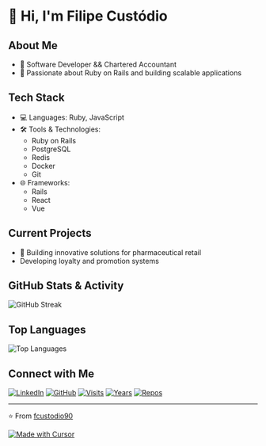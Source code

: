 # 👋 Hi, I'm Filipe Custódio

## About Me

- 🔭 Software Developer && Chartered Accountant
- 🌱 Passionate about Ruby on Rails and building scalable applications

## Tech Stack

- 💻 Languages: Ruby, JavaScript
- 🛠️ Tools & Technologies:
  - Ruby on Rails
  - PostgreSQL
  - Redis
  - Docker
  - Git
- 🌐 Frameworks:
  - Rails
  - React
  - Vue

## Current Projects

- 🏥 Building innovative solutions for pharmaceutical retail
- Developing loyalty and promotion systems

## GitHub Stats & Activity

![GitHub Streak](https://github-readme-streak-stats.herokuapp.com/?user=fcustodio90&theme=radical)

## Top Languages

![Top Languages](https://github-readme-stats.vercel.app/api/top-langs/?username=fcustodio90&layout=compact&theme=radical)

## Connect with Me

[![LinkedIn](https://img.shields.io/badge/LinkedIn-Connect-blue)](https://www.linkedin.com/in/filipe-custodio)
[![GitHub](https://img.shields.io/badge/GitHub-Follow-lightgrey)](https://github.com/fcustodio90)
[![Visits](https://badges.pufler.dev/visits/fcustodio90/fcustodio90?color=blue&logo=github)](https://github.com/fcustodio90)
[![Years](https://badges.pufler.dev/years/fcustodio90?color=blue&logo=github)](https://github.com/fcustodio90)
[![Repos](https://badges.pufler.dev/repos/fcustodio90?color=blue&logo=github)](https://github.com/fcustodio90)

---

⭐️ From [fcustodio90](https://github.com/fcustodio90)

[![Made with Cursor](https://img.shields.io/badge/Made%20with-Cursor-2ea44f)](https://cursor.sh)
